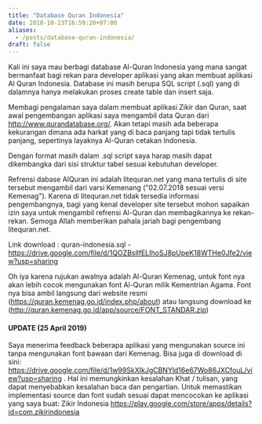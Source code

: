 ```yaml
---
title: "Database Quran Indonesia"
date: 2018-10-23T16:59:20+07:00
aliases:
  - /posts/database-quran-indonesia/
draft: false
---
```


Kali ini saya mau berbagi database Al-Quran Indonesia yang mana sangat bermanfaat bagi rekan para developer aplikasi yang akan membuat aplikasi Al Quran Indonesia. Database ini masih berupa SQL script (.sql) yang di dalamnya hanya melakukan proses create table dan insert saja.

Membagi pengalaman saya dalam membuat aplikasi Zikir dan Quran, saat awal pengembangan aplikasi saya mengambil data Quran dari http://www.qurandatabase.org/. Akan tetapi masih ada beberapa kekurangan dimana ada harkat yang di baca panjang tapi tidak tertulis panjang, sepertinya layaknya Al-Quran cetakan Indonesia.

Dengan format masih dalam .sql script saya harap masih dapat dikembangka dari sisi struktur tabel sesuai kebutuhan developer.

Refrensi dabase AlQuran ini adalah litequran.net yang mana tertulis di site tersebut mengambil dari varsi Kemenang ("02.07.2018 sesuai versi Kemenag"). Karena di litequran.net tidak tersedia informasi pengembangnya, bagi yang kenal developer site tersebut mohon sapaikan izin saya untuk mengambil refrensi Al-Quran dan membagikannya ke rekan-rekan. Semoga Allah memberikan pahala jariah bagi pengembang litequran.net.

Link download : quran-indonesia.sql - https://drive.google.com/file/d/1QOZBsllfELIhoSJ8pUpeK18WTHe0Jfe2/view?usp=sharing

Oh iya karena rujukan awalnya adalah Al-Quran Kemenag, untuk font nya akan lebih cocok mengunakan font Al-Quran milik Kementrian Agama. Font nya bisa ambil langsung dari website resmi (https://quran.kemenag.go.id/index.php/about) atau langsung download ke  (http://quran.kemenag.go.id/app/source/FONT_STANDAR.zip)

#### UPDATE (25 April 2019)
Saya menerima feedback beberapa aplikasi yang mengunakan source ini tanpa mengunakan font bawaan dari Kemenag. Bisa juga di download di sini: https://drive.google.com/file/d/1w99SkXIkJgCBNYld16e67Wo86JXCfouL/view?usp=sharing .
Hal ini memungkinkan kesalahan Khat / tulisan, yang dapat menyebabkan kesalahan baca dan pengartian. Untuk memastikan implementasi source dan font sudah sesuai dapat mencocokan ke aplikasi yang saya buat: Zikir Indonesia https://play.google.com/store/apps/details?id=com.zikirindonesia
